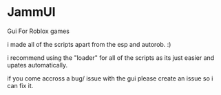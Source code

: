 # JammUI
Gui For Roblox games

i made all of the scripts apart from the esp and autorob. :)

i recommend using the "loader" for all of the scripts as its just easier and upates automatically.

if you come accross a bug/ issue with the gui please create an issue so i can fix it.
